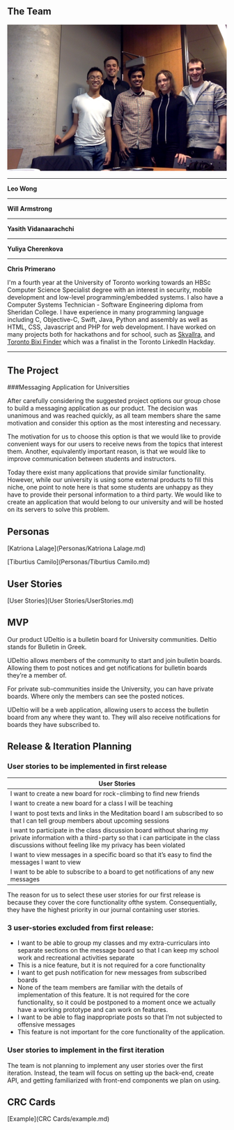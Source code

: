 ## The Team

![The team](team_photo.jpg)

---
__Leo Wong__
<!--- fill this in -->

---
__Will Armstrong__
<!--- fill this in -->

---
__Yasith Vidanaarachchi__
<!--- fill this in -->

---
__Yuliya Cherenkova__
<!--- fill this in -->

---
__Chris Primerano__

I'm a fourth year at the University of Toronto working towards an HBSc Computer Science Specialist degree with an interest in security, mobile development and low-level programming/embedded systems. I also have a Computer Systems Technician - Software Engineering diploma from Sheridan College. I have experience in many programming language including C, Objective-C, Swift, Java, Python and assembly as well as HTML, CSS, Javascript and PHP for web development. I have worked on many projects both for hackathons and for school, such as [Skvallra](http://www.github.com/cprimera/skvallra), and [Toronto Bixi Finder](https://github.com/cprimera/BixiBike) which was a finalist in the Toronto LinkedIn Hackday.

---

## The Project

###Messaging Application for Universities

After carefully considering the suggested project options our group chose to build a messaging application as our product. The decision was unanimous and was reached quickly, as all team members share the same motivation and consider this option as the most interesting and necessary.

The motivation for us to choose this option is that we would like to provide convenient ways for our users to receive news from the topics that interest them. Another, equivalently important reason, is that we would like to improve communication between students and instructors.

Today there exist many applications that provide similar functionality. However, while our university is using some external products to fill this niche, one point to note here is that some students are unhappy as they have to provide their personal information to a third party. We would like to create an application that would belong to our university and will be hosted on its servers to solve this problem.

## Personas

[Katriona Lalage](Personas/Katriona Lalage.md)

[Tiburtius Camilo](Personas/Tiburtius Camilo.md)

## User Stories

[User Stories](User Stories/UserStories.md)

## MVP

Our product UDeltio is a bulletin board for University communities. Deltio stands for Bulletin in Greek.

UDeltio allows members of the community to start and join bulletin boards. Allowing them to post notices and get notifications for bulletin boards they’re a member of.

For private sub-communities inside the University, you can have private boards. Where only the members can see the posted notices.

UDeltio will be a web application, allowing users to access the bulletin board from any where they want to. They will also receive notifications for boards they have subscribed to.


## Release & Iteration Planning

### User stories to be implemented in first release

| User Stories |
|------------------------------------------------------------------------|
| I want to create a new board for rock-climbing to find new friends     |
| I want to create a new board for a class I will be teaching            |
| I want to post texts and links in the Meditation board I am subscribed to so that I can tell group members about upcoming sessions                 |
| I want to participate in the class discussion board without sharing my private information with a third-party so that i can participate in the class discussions without feeling like my privacy has been violated            |
| I want to view messages in a specific board so that it’s easy to find the messages I want to view                                                  |
| I want to be able to subscribe to a board to get notifications of any new messages                                                                 |

The reason for us to select these user stories for our first release is because they cover the core functionality ofthe system. Consequentially, they have the highest priority in our journal containing user stories. 

### 3 user-stories excluded from first release:
* I want to be able to group my classes and my extra-curriculars into separate sections on the message board so that I can keep my school work and recreational activities separate
 * This is a nice feature, but it is not required for a core functionality
* I want to get push notification for new messages from subscribed boards
 * None of the team members are familiar with the details of implementation of this feature. It is not required for the core functionality, so it could be postponed to a moment once we actually have a working prototype and can work on features.
* I want to be able to flag inappropriate posts so that I’m not subjected to offensive messages
 * This feature is not important for the core functionality of the application. 

### User stories to implement in the first iteration
The team is not planning to implement any user stories over the first iteration. Instead, the team will focus on setting up the back-end, create API, and getting familiarized with front-end components we plan on using.


## CRC Cards

[Example](CRC Cards/example.md)
